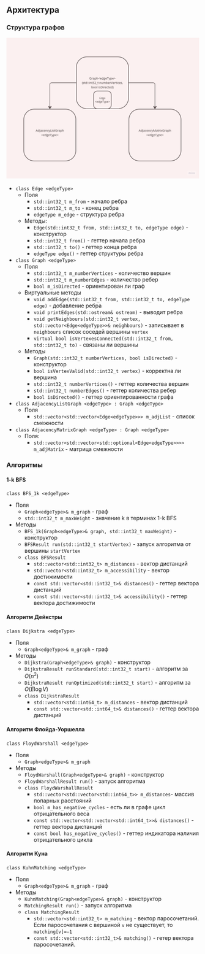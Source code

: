 ## Архитектура

### Структура графов
![Структура графов](./images/arc.png?raw=true)

- `class Edge <edgeType>`
    - Поля
      - `std::int32_t m_from` - начало ребра
      - `std::int32_t m_to` - конец ребра
      - `edgeType m_edge` - структура ребра
    - Методы:
      - `Edge(std::int32_t from, std::int32_t to, edgeType edge)` - конструктор
      - `std::int32_t from()` - геттер начала ребра
      - `std::int32_t to()` - геттер конца ребра
      - `edgeType edge()` - геттер структуры ребра
- `class Graph <edgeType>`
  - Поля
    - `std::int32_t m_numberVertices` - количество вершин
    - `std::int32_t m_numberEdges` - количество ребер
    - `bool m_isDirected` - ориентирован ли граф
  - Виртуальные методы
    - `void addEdge(std::int32_t from, std::int32_t to, edgeType edge)` - добавление ребра
    - `void printEdges(std::ostream& ostream)` - выводит ребра
    - `void getNeighbours(std::int32_t vertex,
      std::vector<Edge<edgeType>>& neighbours)` - записывает в `neighbours` список соседей вершины `vertex`
    - `virtual bool isVertexesConnected(std::int32_t from, std::int32_t to)` - связаны ли вершины
  - Методы
    - `Graph(std::int32_t numberVertices, bool isDirected)` - конструктор
    - `bool isVertexValid(std::int32_t vertex)` - корректна ли вершина
    - `std::int32_t numberVertices()` - геттер количества вершин
    - `std::int32_t numberEdges()` - геттер количества ребер
    - `bool isDirected()` - геттер ориентированности графа
- `class AdjacencyListGraph <edgeType> : Graph <edgeType>`
  - Поля
    - `std::vector<std::vector<Edge<edgeType>>> m_adjList` - список смежности
- `class AdjacencyMatrixGraph <edgeType> : Graph <edgeType>`
  - Поля:
    - `std::vector<std::vector<std::optional<Edge<edgeType>>>> m_adjMatrix` - матрица смежности

### Алгоритмы

#### 1-k BFS
`class BFS_1k <edgeType>`
- Поля
  - `Graph<edgeType>& m_graph` - граф
  - `std::int32_t m_maxWeight` - значение k в терминах 1-k BFS
- Методы
  - `BFS_1k(Graph<edgeType>& graph, std::int32_t maxWeight)` - конструктор
  - `BFSResult run(std::int32_t startVertex)` - запуск алгоритма от вершины `startVertex`
  - `class BFSResult`
    - `std::vector<std::int32_t> m_distances` - вектор дистанций
    - `std::vector<std::int32_t> m_accessibility` - вектор достижимости
    - `const std::vector<std::int32_t>& distances()` - геттер вектора дистанций
    - `const std::vector<std::int32_t>& accessibility()` - геттер вектора достижимости

#### Алгоритм Дейкстры
`class Dijkstra <edgeType>`
- Поля
  - `Graph<edgeType>& m_graph` - граф
- Методы
  - `Dijkstra(Graph<edgeType>& graph)` - конструктор 
  - `DijkstraResult runStandard(std::int32_t start)` - алгоритм за $O(n^2)$
  - `DijkstraResult runOptimized(std::int32_t start)` - алгоритм за $O(E\log⁡V)$
  - `class DijkstraResult`
    - `std::vector<std::int64_t> m_distances` - вектор дистанций
    - `const std::vector<std::int64_t>& distances()` - геттер вектора дистанций

#### Алгоритм Флойда-Уоршелла
`class FloydWarshall <edgeType>`
- Поля
  - `Graph<edgeType>& m_graph`
- Методы
  - `FloydWarshall(Graph<edgeType>& graph)` - конструктор
  - `FloydWarshallResult run()` - запуск алгоритма
  - `class FloydWarshallResult`
    - `std::vector<std::vector<std::int64_t>> m_distances`- массив попарных расстояний
    - `bool m_has_negative_cycles` - есть ли в графе цикл отрицательного веса
    - `const std::vector<std::vector<std::int64_t>>& distances()` - геттер вектора дистанций
    - `const bool has_negative_cycles()` - геттер индикатора наличия отрицательного цикла

#### Алгоритм Куна
`class KuhnMatching <edgeType>`
- Поля
  - `Graph<edgeType>& m_graph` - граф
- Методы
  - `KuhnMatching(Graph<edgeType>& graph)` - конструктор
  - `MatchingResult run()` - запуск алгоритма
  - `class MatchingResult`
    - `std::vector<std::int32_t> m_matching` - вектор паросочетаний. Если паросочетания с вершиной `v` не существует, то `matching[v]=−1`
    - `const std::vector<std::int32_t>& matching()` - гетер вектора паросочетаний.